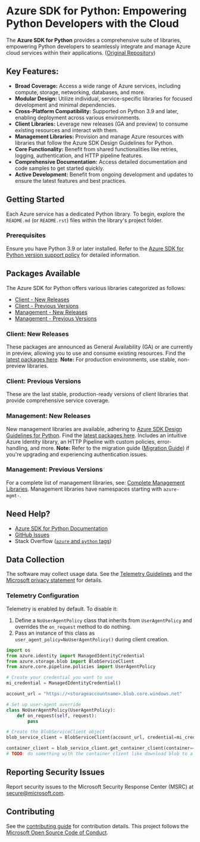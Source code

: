 # Azure SDK for Python: Empowering Python Developers with the Cloud

The **Azure SDK for Python** provides a comprehensive suite of libraries, empowering Python developers to seamlessly integrate and manage Azure cloud services within their applications.  ([Original Repository](https://github.com/Azure/azure-sdk-for-python))

## Key Features:

*   **Broad Coverage:** Access a wide range of Azure services, including compute, storage, networking, databases, and more.
*   **Modular Design:** Utilize individual, service-specific libraries for focused development and minimal dependencies.
*   **Cross-Platform Compatibility:**  Supported on Python 3.9 and later, enabling deployment across various environments.
*   **Client Libraries:** Leverage new releases (GA and preview) to consume existing resources and interact with them.
*   **Management Libraries:** Provision and manage Azure resources with libraries that follow the Azure SDK Design Guidelines for Python.
*   **Core Functionality:** Benefit from shared functionalities like retries, logging, authentication, and HTTP pipeline features.
*   **Comprehensive Documentation:** Access detailed documentation and code samples to get started quickly.
*   **Active Development:** Benefit from ongoing development and updates to ensure the latest features and best practices.

## Getting Started

Each Azure service has a dedicated Python library. To begin, explore the `README.md` (or `README.rst`) files within the library's project folder.

### Prerequisites
Ensure you have Python 3.9 or later installed.  Refer to the [Azure SDK for Python version support policy](https://github.com/Azure/azure-sdk-for-python/wiki/Azure-SDKs-Python-version-support-policy) for detailed information.

## Packages Available

The Azure SDK for Python offers various libraries categorized as follows:

*   [Client - New Releases](#client-new-releases)
*   [Client - Previous Versions](#client-previous-versions)
*   [Management - New Releases](#management-new-releases)
*   [Management - Previous Versions](#management-previous-versions)

### Client: New Releases

These packages are announced as General Availability (GA) or are currently in preview, allowing you to use and consume existing resources. Find the [latest packages here](https://azure.github.io/azure-sdk/releases/latest/index.html#python).
**Note:**  For production environments, use stable, non-preview libraries.

### Client: Previous Versions

These are the last stable, production-ready versions of client libraries that provide comprehensive service coverage.

### Management: New Releases

New management libraries are available, adhering to [Azure SDK Design Guidelines for Python](https://azure.github.io/azure-sdk/python/guidelines/). Find the [latest packages here](https://azure.github.io/azure-sdk/releases/latest/mgmt/python.html). Includes an intuitive Azure Identity library, an HTTP Pipeline with custom policies, error-handling, and more.
**Note:**  Refer to the migration guide ([Migration Guide](https://github.com/Azure/azure-sdk-for-python/blob/main/doc/sphinx/mgmt_quickstart.rst#migration-guide)) if you're upgrading and experiencing authentication issues.

### Management: Previous Versions

For a complete list of management libraries, see: [Complete Management Libraries](https://azure.github.io/azure-sdk/releases/latest/all/python.html). Management libraries have namespaces starting with `azure-mgmt-`.

## Need Help?

*   [Azure SDK for Python Documentation](https://aka.ms/python-docs)
*   [GitHub Issues](https://github.com/Azure/azure-sdk-for-python/issues)
*   Stack Overflow ([`azure` and `python` tags](https://stackoverflow.com/questions/tagged/azure+python))

## Data Collection

The software may collect usage data. See the [Telemetry Guidelines](https://azure.github.io/azure-sdk/general_azurecore.html#telemetry-policy) and the [Microsoft privacy statement](https://go.microsoft.com/fwlink/?LinkID=824704) for details.

### Telemetry Configuration

Telemetry is enabled by default.  To disable it:

1.  Define a `NoUserAgentPolicy` class that inherits from `UserAgentPolicy` and overrides the `on_request` method to do nothing.
2.  Pass an instance of this class as `user_agent_policy=NoUserAgentPolicy()` during client creation.

```python
import os
from azure.identity import ManagedIdentityCredential
from azure.storage.blob import BlobServiceClient
from azure.core.pipeline.policies import UserAgentPolicy

# Create your credential you want to use
mi_credential = ManagedIdentityCredential()

account_url = "https://<storageaccountname>.blob.core.windows.net"

# Set up user-agent override
class NoUserAgentPolicy(UserAgentPolicy):
    def on_request(self, request):
        pass

# Create the BlobServiceClient object
blob_service_client = BlobServiceClient(account_url, credential=mi_credential, user_agent_policy=NoUserAgentPolicy())

container_client = blob_service_client.get_container_client(container=<container_name>)
# TODO: do something with the container client like download blob to a file
```

## Reporting Security Issues

Report security issues to the Microsoft Security Response Center (MSRC) at <secure@microsoft.com>.

## Contributing

See the [contributing guide](https://github.com/Azure/azure-sdk-for-python/blob/main/CONTRIBUTING.md) for contribution details.  This project follows the [Microsoft Open Source Code of Conduct](https://opensource.microsoft.com/codeofconduct/).